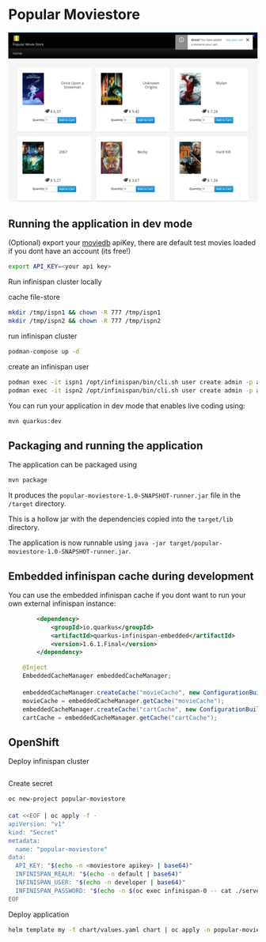 # Popular Moviestore

![](/images/2020-11-04-18-26-59.png)

## Running the application in dev mode

(Optional) export your [moviedb](http://themoviedb.org/) apiKey, there are default test movies loaded if you dont have an account (its free!)
```bash
export API_KEY=<your api key>
```

Run infinispan cluster locally

cache file-store
```bash
mkdir /tmp/ispn1 && chown -R 777 /tmp/ispn1
mkdir /tmp/ispn2 && chown -R 777 /tmp/ispn2
```
run infinispan cluster
```bash
podman-compose up -d
```
create an infinispan user
```bash
podman exec -it ispn1 /opt/infinispan/bin/cli.sh user create admin -p admin
podman exec -it ispn2 /opt/infinispan/bin/cli.sh user create admin -p admin
```

You can run your application in dev mode that enables live coding using:
```bash
mvn quarkus:dev
```

## Packaging and running the application

The application can be packaged using
```bash
mvn package
```
It produces the `popular-moviestore-1.0-SNAPSHOT-runner.jar` file in the `/target` directory.

This is a hollow jar with the dependencies copied into the `target/lib` directory.

The application is now runnable using `java -jar target/popular-moviestore-1.0-SNAPSHOT-runner.jar`.


## Embedded infinispan cache during development

You can use the embedded infinispan cache if you dont want to run your own external infinispan instance:

```xml
        <dependency>
            <groupId>io.quarkus</groupId>
            <artifactId>quarkus-infinispan-embedded</artifactId>
            <version>1.6.1.Final</version>
        </dependency>
```

```java
    @Inject
    EmbeddedCacheManager embeddedCacheManager;

    embeddedCacheManager.createCache("movieCache", new ConfigurationBuilder().build());
    movieCache = embeddedCacheManager.getCache("movieCache");
    embeddedCacheManager.createCache("cartCache", new ConfigurationBuilder().build());
    cartCache = embeddedCacheManager.getCache("cartCache");
```

## OpenShift

Deploy infinispan cluster
```bash

```

Create secret
```bash
oc new-project popular-moviestore

cat <<EOF | oc apply -f -
apiVersion: "v1"
kind: "Secret"
metadata:
  name: "popular-moviestore"
data:
  API_KEY: "$(echo -n <moviestore apikey> | base64)"
  INFINISPAN_REALM: "$(echo -n default | base64)"
  INFINISPAN_USER: "$(echo -n developer | base64)"
  INFINISPAN_PASSWORD: "$(echo -n $(oc exec infinispan-0 -- cat ./server/conf/users.properties | grep developer | awk -F'[=&]' '{print $2}') | base64)"
EOF
```

Deploy application
```bash
helm template my -f chart/values.yaml chart | oc apply -n popular-moviestore -f-
```

